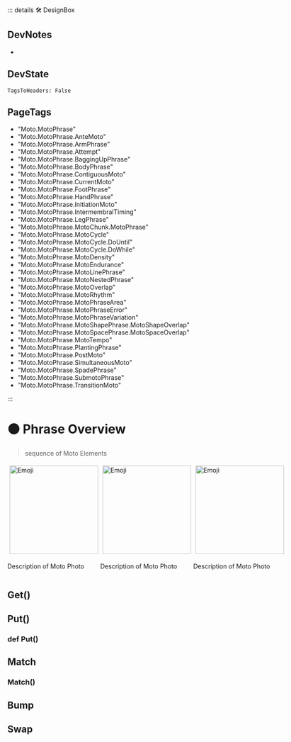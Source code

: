 ::: details 🛠 <dev>DesignBox</dev>

## DevNotes

-

## DevState

`TagsToHeaders: False`


<h2>PageTags</h2>

- "Moto.MotoPhrase"
- "Moto.MotoPhrase.AnteMoto"
- "Moto.MotoPhrase.ArmPhrase"
- "Moto.MotoPhrase.Attempt"
- "Moto.MotoPhrase.BaggingUpPhrase"
- "Moto.MotoPhrase.BodyPhrase"
- "Moto.MotoPhrase.ContiguousMoto"
- "Moto.MotoPhrase.CurrentMoto"
- "Moto.MotoPhrase.FootPhrase"
- "Moto.MotoPhrase.HandPhrase"
- "Moto.MotoPhrase.InitiationMoto"
- "Moto.MotoPhrase.IntermembralTiming"
- "Moto.MotoPhrase.LegPhrase"
- "Moto.MotoPhrase.MotoChunk.MotoPhrase"
- "Moto.MotoPhrase.MotoCycle"
- "Moto.MotoPhrase.MotoCycle.DoUntil"
- "Moto.MotoPhrase.MotoCycle.DoWhile"
- "Moto.MotoPhrase.MotoDensity"
- "Moto.MotoPhrase.MotoEndurance"
- "Moto.MotoPhrase.MotoLinePhrase"
- "Moto.MotoPhrase.MotoNestedPhrase"
- "Moto.MotoPhrase.MotoOverlap"
- "Moto.MotoPhrase.MotoRhythm"
- "Moto.MotoPhrase.MotoPhraseArea"
- "Moto.MotoPhrase.MotoPhraseError"
- "Moto.MotoPhrase.MotoPhraseVariation"
- "Moto.MotoPhrase.MotoShapePhrase.MotoShapeOverlap"
- "Moto.MotoPhrase.MotoSpacePhrase.MotoSpaceOverlap"
- "Moto.MotoPhrase.MotoTempo"
- "Moto.MotoPhrase.PlantingPhrase"
- "Moto.MotoPhrase.PostMoto"
- "Moto.MotoPhrase.SimultaneousMoto"
- "Moto.MotoPhrase.SpadePhrase"
- "Moto.MotoPhrase.SubmotoPhrase"
- "Moto.MotoPhrase.TransitionMoto"

:::

# 🟠 <moto>Phrase Overview</moto>

> sequence of Moto Elements

<div style="display: flex">
    <div>
        <img style="margin: 5px" height="200" width="200" alt="Emoji" src="/Moto/Moto_Emoji.png"/>
        <p>Description of Moto Photo</p>
    </div>
    <div>
        <img style="margin: 5px" height="200" width="200" alt="Emoji" src="/Moto/Moto_Emoji.png"/>
        <p>Description of Moto Photo</p>
    </div>
    <div>
        <img style="margin: 5px" height="200" width="200" alt="Emoji" src="/Moto/Moto_Emoji.png"/>
        <p>Description of Moto Photo</p>
    </div>
</div>

## Get()

## Put()

### def Put()

## Match

### Match()

## Bump

## Swap
